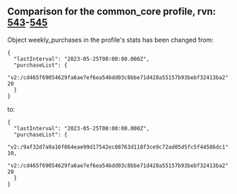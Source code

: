 ## Comparison for the common_core profile, rvn: [543](https://github.com/PRO100KatYT/FortniteProfileRevisions/tree/main/profiles/common_core/543%20common_core.json)-[545](https://github.com/PRO100KatYT/FortniteProfileRevisions/tree/main/profiles/common_core/545%20common_core.json)

Object weekly_purchases in the profile's stats has been changed from:

```
{
  "lastInterval": "2023-05-25T00:00:00.000Z",
  "purchaseList": {
    "v2:/cd465f69054629fa6ae7ef6ea546dd03c8bbe71d428a55157b93bebf32413ba2": 20
  }
}
```

to:

```
{
  "lastInterval": "2023-05-25T00:00:00.000Z",
  "purchaseList": {
    "v2:/9af32d7a9a16f864eae99d17542ec08763d118f3ce9c72ad05d5fc5f44586dc1": 10,
    "v2:/cd465f69054629fa6ae7ef6ea546dd03c8bbe71d428a55157b93bebf32413ba2": 20
  }
}
```

<br><br>
